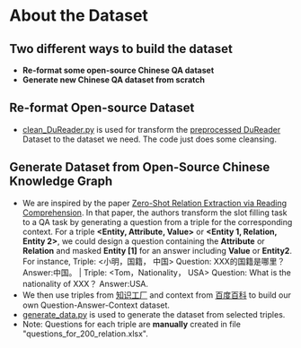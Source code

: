 # About the Dataset

## Two different ways to build the dataset
  * **Re-format some open-source Chinese QA dataset** <br>
  * **Generate new Chinese QA dataset from scratch**<br>
  

## Re-format Open-source Dataset
* [clean_DuReader.py](https://github.com/Schlampig/QANet_for_Chinese/blob/master/build_datasets/clean_DuReader.py) is used for transform the [preprocessed DuReader](http://ai.baidu.com/broad/introduction?dataset=dureader) Dataset to the dataset we need. The code just does some cleansing. <br>

## Generate Dataset from Open-Source Chinese Knowledge Graph
* We are inspired by the paper [Zero-Shot Relation Extraction via Reading Comprehension](http://aclweb.org/anthology/K17-1034). In that paper, the authors transform the slot filling task to a QA task by generating a question from a triple for the corresponding context. For a triple **<Entity, Attribute, Value>** or **<Entity 1, Relation, Entity 2>**, we could design a question containing the **Attribute** or **Relation** and masked **Entity [1]** for an answer including **Value** or **Entity2**. For instance, Triple: <小明，国籍， 中国> Question: XXX的国籍是哪里？ Answer:中国。 | Triple: <Tom，Nationality， USA> Question: What is the nationality of XXX？ Answer:USA. <br>
* We then use triples from [知识工厂](http://kw.fudan.edu.cn/) and context from [百度百科](https://baike.baidu.com/) to build our own Question-Answer-Context dataset. <br>
* [generate_data.py](https://github.com/Schlampig/QANet_for_Chinese/blob/master/build_datasets/generate_data.py) is used to generate the dataset from selected triples. <br>
* Note: Questions for each triple are **manually** created in file "questions_for_200_relation.xlsx".


